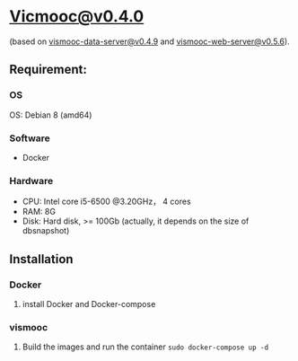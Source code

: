 # Vicmooc@v0.4.0

(based on [vismooc-data-server@v0.4.9](https://github.com/HKUST-VISLab/vismooc-data-server/releases/tag/v0.4.9) and 
[vismooc-web-server@v0.5.6](https://github.com/HKUST-VISLab/vismooc-web-server/releases/tag/v0.5.6)).

## Requirement:

### OS
OS: Debian 8 (amd64)

### Software
- Docker

### Hardware
- CPU: Intel core i5-6500 @3.20GHz， 4 cores
- RAM: 8G
- Disk: Hard disk, >= 100Gb (actually, it depends on the size of dbsnapshot)

## Installation

### Docker
1. install Docker and Docker-compose

### vismooc
1. Build the images and run the container `sudo docker-compose up -d`
